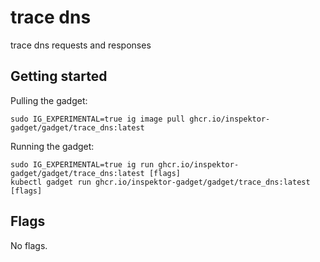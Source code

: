 # trace dns

trace dns requests and responses

## Getting started
Pulling the gadget:
```
sudo IG_EXPERIMENTAL=true ig image pull ghcr.io/inspektor-gadget/gadget/trace_dns:latest
```
Running the gadget:
```
sudo IG_EXPERIMENTAL=true ig run ghcr.io/inspektor-gadget/gadget/trace_dns:latest [flags]
kubectl gadget run ghcr.io/inspektor-gadget/gadget/trace_dns:latest [flags]
```

## Flags
No flags.